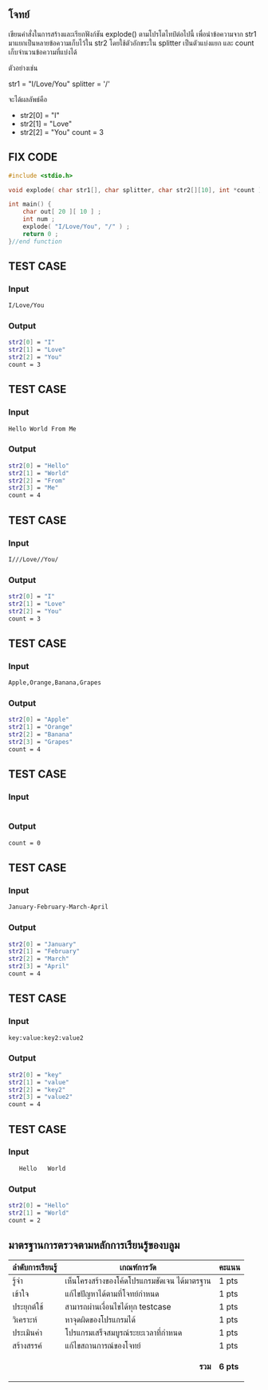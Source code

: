 ## โจทย์
เขียนคำสั่งในการสร้างและเรียกฟังก์ชัน explode() ตามโปรโตไทป์ต่อไปนี้ เพื่อนำข้อความจาก str1 มาแยกเป็นหลายข้อความเก็บไว้ใน str2 โดยใช้ตัวอักขระใน splitter เป็นตัวแบ่งแยก และ count เก็บจำนวนข้อความที่แบ่งได้

ตัวอย่างเช่น

str1 = "I/Love/You"
splitter = '/'

จะได้ผลลัพธ์คือ
- str2[0] = "I"
- str2[1] = "Love"
- str2[2] = "You"
count = 3



## FIX CODE
```c++
#include <stdio.h>

void explode( char str1[], char splitter, char str2[][10], int *count ) ;

int main() {
    char out[ 20 ][ 10 ] ;
    int num ;
    explode( "I/Love/You", "/" ) ;
    return 0 ;
}//end function
```

## TEST CASE
### Input
```bash
I/Love/You

```
### Output
```bash
str2[0] = "I"
str2[1] = "Love"
str2[2] = "You"
count = 3

```

## TEST CASE
### Input
```bash
Hello World From Me

```
### Output
```bash
str2[0] = "Hello"
str2[1] = "World"
str2[2] = "From"
str2[3] = "Me"
count = 4

```

## TEST CASE
### Input
```bash
I///Love//You/

```
### Output
```bash
str2[0] = "I"
str2[1] = "Love"
str2[2] = "You"
count = 3

```
## TEST CASE
### Input
```bash
Apple,Orange,Banana,Grapes

```
### Output
```bash
str2[0] = "Apple"
str2[1] = "Orange"
str2[2] = "Banana"
str2[3] = "Grapes"
count = 4

```
## TEST CASE
### Input
```bash

```
### Output
```bash
count = 0

```
## TEST CASE
### Input
```bash
January-February-March-April

```
### Output
```bash
str2[0] = "January"
str2[1] = "February"
str2[2] = "March"
str2[3] = "April"
count = 4

```
## TEST CASE
### Input
```bash
key:value:key2:value2

```
### Output
```bash
str2[0] = "key"
str2[1] = "value"
str2[2] = "key2"
str2[3] = "value2"
count = 4

```

## TEST CASE
### Input
```bash
   Hello   World  

```
### Output
```bash
str2[0] = "Hello"
str2[1] = "World"
count = 2

```

## มาตรฐานการตรวจตามหลักการเรียนรู้ของบลูม
| ลำดับการเรียนรู้ | เกณฑ์การวัด | คะแนน |
| -------- | -------- | -------- |
| รู้จำ | เห็นโครงสร้างของโค้ดโปรแกรมชัดเจน ได้มาตรฐาน | 1 pts |
| เข้าใจ | แก้ไขปัญหาได้ตามที่โจทย์กำหนด | 1 pts |
| ประยุกต์ใช้ | สามารถผ่านเงื่อนไขได้ทุก testcase | 1 pts |
| วิเคราะห์ | หาจุดผิดของโปรแกรมได้ | 1 pts |
| ประเมินค่า | โปรแกรมเสร็จสมบูรณ์ระยะเวลาที่กำหนด | 1 pts |
| สร้างสรรค์ | แก้ไขสถานการณ์ของโจทย์ | 1 pts |
||<p style='text-align: right !important;'>**รวม**</p>|**6 pts**|
